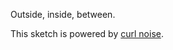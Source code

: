 Outside, inside, between.


This sketch is powered by [curl noise](https://www.cs.ubc.ca/~rbridson/docs/bridson-siggraph2007-curlnoise.pdf).



